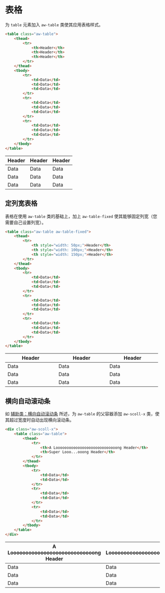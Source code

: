 # 表格
为 `table` 元素加入 `aw-table` 类使其应用表格样式。

```html
<table class="aw-table">
    <thead>
        <tr>
            <th>Header</th>
            <th>Header</th>
            <th>Header</th>
        </tr>
    </thead>
    <tbody>
        <tr>
            <td>Data</td>
            <td>Data</td>
            <td>Data</td>
        </tr>
        <tr>
            <td>Data</td>
            <td>Data</td>
            <td>Data</td>
        </tr>
        <tr>
            <td>Data</td>
            <td>Data</td>
            <td>Data</td>
        </tr>
    </tbody>
</table>
```

<div class="aw-p">
    <table class="aw-table">
        <thead>
            <tr>
                <th>Header</th>
                <th>Header</th>
                <th>Header</th>
            </tr>
        </thead>
        <tbody>
            <tr>
                <td>Data</td>
                <td>Data</td>
                <td>Data</td>
            </tr>
            <tr>
                <td>Data</td>
                <td>Data</td>
                <td>Data</td>
            </tr>
            <tr>
                <td>Data</td>
                <td>Data</td>
                <td>Data</td>
            </tr>
        </tbody>
    </table>
</div>

## 定列宽表格
表格在使用 `aw-table` 类的基础上，加上 `aw-table-fixed` 使其能够固定列宽（您需要自己设置列宽）。
```html
<table class="aw-table aw-table-fixed">
    <thead>
        <tr>
            <th style="width: 50px;">Header</th>
            <th style="width: 100px;">Header</th>
            <th style="width: 150px;">Header</th>
        </tr>
    </thead>
    <tbody>
        <tr>
            <td>Data</td>
            <td>Data</td>
            <td>Data</td>
        </tr>
        <tr>
            <td>Data</td>
            <td>Data</td>
            <td>Data</td>
        </tr>
        <tr>
            <td>Data</td>
            <td>Data</td>
            <td>Data</td>
        </tr>
    </tbody>
</table>
```

<div class="aw-p">
    <table class="aw-table">
        <thead>
            <tr>
                <th style="width: 150px;">Header</th>
                <th style="width: 150px;">Header</th>
                <th style="width: 150px;">Header</th>
            </tr>
        </thead>
        <tbody>
            <tr>
                <td>Data</td>
                <td>Data</td>
                <td>Data</td>
            </tr>
            <tr>
                <td>Data</td>
                <td>Data</td>
                <td>Data</td>
            </tr>
            <tr>
                <td>Data</td>
                <td>Data</td>
                <td>Data</td>
            </tr>
        </tbody>
    </table>
</div>

## 横向自动滚动条
如 [辅助类：横向自动滚动条](utils.html) 所述，为 `aw-table` 的父容器添加 `aw-scoll-x` 类，使其超过宽度时自动出现横向滚动条。

```html
<div class="aw-scoll-x">
    <table class="aw-table">
        <thead>
            <tr>
                <th>A Loooooooooooooooooooooooooooong Header</th>
                <th>Super Looo...ooong Header</th>
            </tr>
        </thead>
        <tbody>
            <tr>
                <td>Data</td>
                <td>Data</td>
            </tr>
            <tr>
                <td>Data</td>
                <td>Data</td>
            </tr>
            <tr>
                <td>Data</td>
                <td>Data</td>
            </tr>
        </tbody>
    </table>
</div>
```

<div class="aw-p">
    <div class="aw-scoll-x">
        <table class="aw-table">
            <thead>
                <tr>
                    <th>A Loooooooooooooooooooooooooooong Header</th>
                    <th>Super Loooooooooooooooooooooooooooooooooooooooooooooooooooooooooooooooooooooooooooooooooooooooooooooooooooooooooooooooooooooooooooooooooooooooooooooooooooooooooooooooooooooooooooooooooooooooooooooooooooooooooooooooooooooooooooooong Header</th>
                </tr>
            </thead>
            <tbody>
                <tr>
                    <td>Data</td>
                    <td>Data</td>
                </tr>
                <tr>
                    <td>Data</td>
                    <td>Data</td>
                </tr>
                <tr>
                    <td>Data</td>
                    <td>Data</td>
                </tr>
            </tbody>
        </table>
    </div>
</div>
